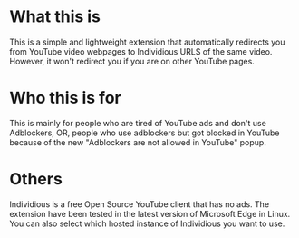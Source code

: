 # What this is

This is a simple and lightweight extension that automatically redirects you from YouTube video webpages to Individious URLS of the same video. However, it won't redirect you if you are on other YouTube pages.

# Who this is for

This is mainly for people who are tired of YouTube ads and don't use Adblockers, OR, people who use adblockers but got blocked in YouTube because of the new "Adblockers are not allowed in YouTube" popup.

# Others

Individious is a free Open Source YouTube client that has no ads. The extension have been tested in the latest version of Microsoft Edge in Linux. You can also select which hosted instance of Individious you want to use.
